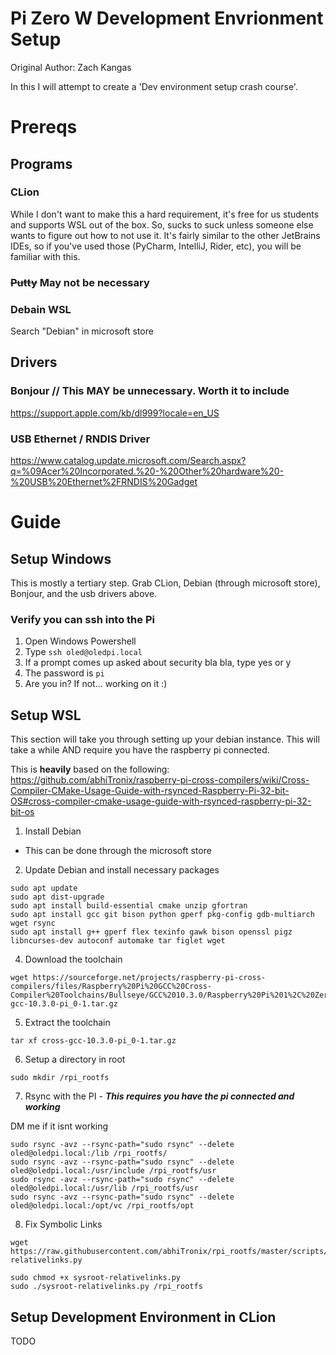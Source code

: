 # Pi Zero W Development Envrionment Setup
Original Author: Zach Kangas

In this I will attempt to create a 'Dev environment setup crash course'.


# Prereqs
## Programs

### CLion 
While I don't want to make this a hard requirement, it's free for us students and supports WSL out of the box. So, sucks to suck unless someone else wants to figure out how to not use it. It's fairly similar to the other JetBrains IDEs, so if you've used those (PyCharm, IntelliJ, Rider, etc), you will be familiar with this.

### ~~Putty~~ May not be necessary

### Debain WSL
Search "Debian" in microsoft store

## Drivers
### Bonjour // This MAY be unnecessary. Worth it to include
https://support.apple.com/kb/dl999?locale=en_US

### USB Ethernet / RNDIS Driver
https://www.catalog.update.microsoft.com/Search.aspx?q=%09Acer%20Incorporated.%20-%20Other%20hardware%20-%20USB%20Ethernet%2FRNDIS%20Gadget

# Guide
## Setup Windows
This is mostly a tertiary step. Grab CLion, Debian (through microsoft store), Bonjour, and the usb drivers above.
### Verify you can ssh into the Pi
1. Open Windows Powershell
2. Type `ssh oled@oledpi.local`
3. If a prompt comes up asked about security bla bla, type yes or y
4. The password is `pi`
5. Are you in? If not... working on it :)


## Setup WSL

This section will take you through setting up your debian instance. This will take a while AND require you have the raspberry pi connected.

This is **heavily** based on the following: https://github.com/abhiTronix/raspberry-pi-cross-compilers/wiki/Cross-Compiler-CMake-Usage-Guide-with-rsynced-Raspberry-Pi-32-bit-OS#cross-compiler-cmake-usage-guide-with-rsynced-raspberry-pi-32-bit-os

1. Install Debian
- This can be done through the microsoft store
2. Update Debian and install necessary packages
```
sudo apt update
sudo apt dist-upgrade
sudo apt install build-essential cmake unzip gfortran
sudo apt install gcc git bison python gperf pkg-config gdb-multiarch wget rsync
sudo apt install g++ gperf flex texinfo gawk bison openssl pigz libncurses-dev autoconf automake tar figlet wget
```
4. Download the toolchain
```
wget https://sourceforge.net/projects/raspberry-pi-cross-compilers/files/Raspberry%20Pi%20GCC%20Cross-Compiler%20Toolchains/Bullseye/GCC%2010.3.0/Raspberry%20Pi%201%2C%20Zero/cross-gcc-10.3.0-pi_0-1.tar.gz
```
5. Extract the toolchain
```
tar xf cross-gcc-10.3.0-pi_0-1.tar.gz
```
6. Setup a directory in root
```
sudo mkdir /rpi_rootfs
```
7. Rsync with the PI - ***This requires you have the pi connected and working***

DM me if it isnt working
```
sudo rsync -avz --rsync-path="sudo rsync" --delete oled@oledpi.local:/lib /rpi_rootfs/
sudo rsync -avz --rsync-path="sudo rsync" --delete oled@oledpi.local:/usr/include /rpi_rootfs/usr
sudo rsync -avz --rsync-path="sudo rsync" --delete oled@oledpi.local:/usr/lib /rpi_rootfs/usr
sudo rsync -avz --rsync-path="sudo rsync" --delete oled@oledpi.local:/opt/vc /rpi_rootfs/opt
```

8. Fix Symbolic Links
```
wget https://raw.githubusercontent.com/abhiTronix/rpi_rootfs/master/scripts/sysroot-relativelinks.py
```
```
sudo chmod +x sysroot-relativelinks.py
sudo ./sysroot-relativelinks.py /rpi_rootfs
```

## Setup Development Environment in CLion
TODO

